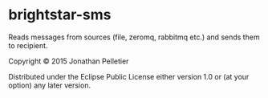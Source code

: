 # brightstar-sms

Reads messages from sources (file, zeromq, rabbitmq etc.) and sends them to recipient.

Copyright © 2015 Jonathan Pelletier

Distributed under the Eclipse Public License either version 1.0 or (at
your option) any later version.
